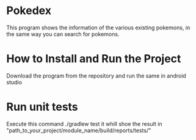 # Pokedex
This program shows the information of the various existing pokemons, in the same way you can search for pokemons.
# How to Install and Run the Project
Download the program from the repository and run the same in android studio
# Run unit tests
Execute this command ./gradlew test it whill shoe the result in "path_to_your_project/module_name/build/reports/tests/"
